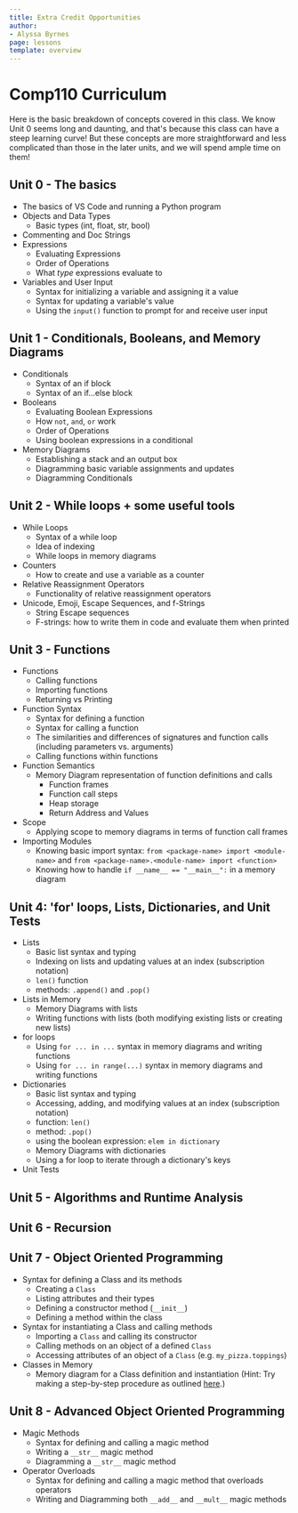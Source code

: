 ```yaml
---
title: Extra Credit Opportunities 
author:
- Alyssa Byrnes
page: lessons
template: overview
---
```


# Comp110 Curriculum

Here is the basic breakdown of concepts covered in this class. We know Unit 0 seems long and daunting, and that's because this class can have a steep learning curve! But these concepts are more straightforward and less complicated than those in the later units, and we will spend ample time on them!

## Unit 0 - The basics
- The basics of VS Code and running a Python program
- Objects and Data Types
   - Basic types (int, float, str, bool)
- Commenting and Doc Strings
- Expressions
   - Evaluating Expressions
   - Order of Operations
   - What *type* expressions evaluate to
- Variables and User Input
   - Syntax for initializing a variable and assigning it a value
   - Syntax for updating a variable's value
   - Using the `input()` function to prompt for and receive user input

## Unit 1 - Conditionals, Booleans, and Memory Diagrams
- Conditionals
   - Syntax of an if block
   - Syntax of an if...else block
- Booleans
    - Evaluating Boolean Expressions
    - How `not`, `and`, `or` work
    - Order of Operations
    - Using boolean expressions in a conditional
- Memory Diagrams
   - Establishing a stack and an output box
   - Diagramming basic variable assignments and updates
   - Diagramming Conditionals

## Unit 2 - While loops + some useful tools

- While Loops
  - Syntax of a while loop
  - Idea of indexing
  - While loops in memory diagrams
- Counters
    - How to create and use a variable as a counter
- Relative Reassignment Operators
   - Functionality of relative reassignment operators
-  Unicode, Emoji, Escape Sequences, and f-Strings
   -  String Escape sequences
   -  F-strings: how to write them in code and evaluate them when printed

## Unit 3 - Functions

- Functions
  -  Calling functions
   -  Importing functions
   -  Returning vs Printing
- Function Syntax
   -  Syntax for defining a function
   -  Syntax for calling a function
   -  The similarities and differences of signatures and function calls (including parameters vs. arguments)
  -  Calling functions within functions
- Function Semantics
   -  Memory Diagram representation of function definitions and calls
      -  Function frames
      -  Function call steps
      - Heap storage
      - Return Address and Values
- Scope
   - Applying scope to memory diagrams in terms of function call frames
- Importing Modules
   - Knowing basic import syntax: `from <package-name> import <module-name>` and `from <package-name>.<module-name> import <function>`
   - Knowing how to handle `if __name__ == "__main__":` in a memory diagram

## Unit 4: 'for' loops, Lists, Dictionaries, and Unit Tests
- Lists
   - Basic list syntax and typing
   - Indexing on lists and updating values at an index (subscription notation)
   - `len()` function
   - methods: `.append()` and `.pop()`
- Lists in Memory
   - Memory Diagrams with lists
   - Writing functions with lists (both modifying existing lists or creating new lists)
- for loops
   - Using `for ... in ...` syntax in memory diagrams and writing functions
   - Using `for ... in range(...)` syntax in memory diagrams and writing functions
- Dictionaries
   - Basic list syntax and typing
   - Accessing, adding, and modifying values at an index (subscription notation)
   - function: `len()`
   - method: `.pop()`
   - using the boolean expression: `elem in dictionary`
   - Memory Diagrams with dictionaries
   - Using a for loop to iterate through a dictionary's keys
- Unit Tests


## Unit 5 - Algorithms and Runtime Analysis

## Unit 6 - Recursion

## Unit 7 - Object Oriented Programming
- Syntax for defining a Class and its methods
    - Creating a `Class`
    - Listing attributes and their types
    - Defining a constructor method (`__init__`)
    - Defining a method within the class
- Syntax for instantiating a Class and calling methods
    - Importing a `Class` and calling its constructor
    - Calling methods on an object of a defined `Class`
    - Accessing attributes of an object of a `Class` (e.g. `my_pizza.toppings`)
- Classes in Memory
   - Memory diagram for a Class definition and instantiation (Hint: Try making a step-by-step procedure as outlined [here](https://campuswire.com/c/GD77C6F5C/feed/457).)

## Unit 8 - Advanced Object Oriented Programming
- Magic Methods
   - Syntax for defining and calling a magic method
   - Writing a `__str__` magic method
   - Diagramming a `__str__` magic method
- Operator Overloads
   - Syntax for defining and calling a magic method that overloads operators
   - Writing and Diagramming both `__add__` and `__mult__` magic methods

